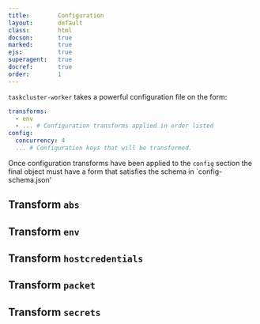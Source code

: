 ```yaml
---
title:        Configuration
layout:       default
class:        html
docson:       true
marked:       true
ejs:          true
superagent:   true
docref:       true
order:        1
---
```


`taskcluster-worker` takes a powerful configuration file on the form:

```yaml
transforms:
  - env
  - ... # Configuration transforms applied in order listed
config:
  concurrency: 4
  ... # Configuration keys that will be transformed.
```

Once configuration transforms have been applied to the `config` section the
final object must have a form that satisfies the schema in `config-schema.json'

<div data-render-schema='config-schema.json'></div>

## Transform `abs`

## Transform `env`

## Transform `hostcredentials`

## Transform `packet`

## Transform `secrets`
